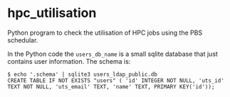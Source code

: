 # hpc_utilisation

Python program to check the utilisation of HPC jobs using the PBS schedular.

In the Python code the `users_db_name` is a small sqlite database that just contains user information.
The schema is:

    $ echo '.schema' | sqlite3 users_ldap_public.db
    CREATE TABLE IF NOT EXISTS "users" ( 'id' INTEGER NOT NULL, 'uts_id' TEXT NOT NULL, 'uts_email' TEXT, 'name' TEXT, PRIMARY KEY('id'));


